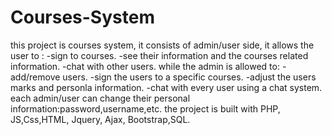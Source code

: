 # Courses-System
this project is courses system, it consists of admin/user side, it allows the user to :
-sign to courses.
-see their information and the courses related information.
-chat with other users.
while the admin is allowed to:
-add/remove users.
-sign the users to a specific courses.
-adjust the users marks and personla information.
-chat with every user using a chat system.
each admin/user can change their personal information:password,username,etc.
the project is built with PHP, JS,Css,HTML, Jquery, Ajax, Bootstrap,SQL.
